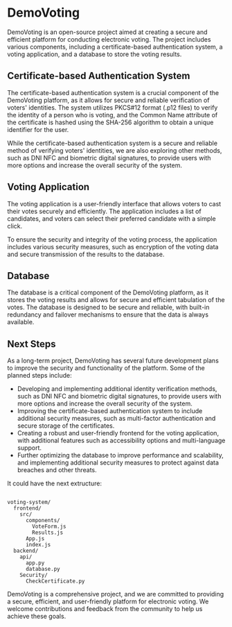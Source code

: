# DemoVoting

DemoVoting is an open-source project aimed at creating a secure and efficient platform for conducting electronic voting. The project includes various components, including a certificate-based authentication system, a voting application, and a database to store the voting results.

## Certificate-based Authentication System

The certificate-based authentication system is a crucial component of the DemoVoting platform, as it allows for secure and reliable verification of voters' identities. The system utilizes PKCS#12 format (.p12 files) to verify the identity of a person who is voting, and the Common Name attribute of the certificate is hashed using the SHA-256 algorithm to obtain a unique identifier for the user.

While the certificate-based authentication system is a secure and reliable method of verifying voters' identities, we are also exploring other methods, such as DNI NFC and biometric digital signatures, to provide users with more options and increase the overall security of the system.

## Voting Application

The voting application is a user-friendly interface that allows voters to cast their votes securely and efficiently. The application includes a list of candidates, and voters can select their preferred candidate with a simple click.

To ensure the security and integrity of the voting process, the application includes various security measures, such as encryption of the voting data and secure transmission of the results to the database.

## Database

The database is a critical component of the DemoVoting platform, as it stores the voting results and allows for secure and efficient tabulation of the votes. The database is designed to be secure and reliable, with built-in redundancy and failover mechanisms to ensure that the data is always available.

## Next Steps

As a long-term project, DemoVoting has several future development plans to improve the security and functionality of the platform. Some of the planned steps include:

- Developing and implementing additional identity verification methods, such as DNI NFC and biometric digital signatures, to provide users with more options and increase the overall security of the system.
- Improving the certificate-based authentication system to include additional security measures, such as multi-factor authentication and secure storage of the certificates.
- Creating a robust and user-friendly frontend for the voting application, with additional features such as accessibility options and multi-language support.
- Further optimizing the database to improve performance and scalability, and implementing additional security measures to protect against data breaches and other threats.

It could have the next extructure:

```

voting-system/
  frontend/
    src/
      components/
        VoteForm.js
        Results.js
      App.js
      index.js
  backend/
    api/
      app.py
      database.py
    Security/
      CheckCertificate.py

```

DemoVoting is a comprehensive project, and we are committed to providing a secure, efficient, and user-friendly platform for electronic voting. We welcome contributions and feedback from the community to help us achieve these goals.
